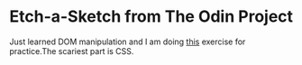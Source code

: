 # Etch-a-Sketch from The Odin Project
Just learned DOM manipulation and I am doing [this](https://www.theodinproject.com/lessons/foundations-etch-a-sketch) exercise for practice.The scariest part is CSS.


